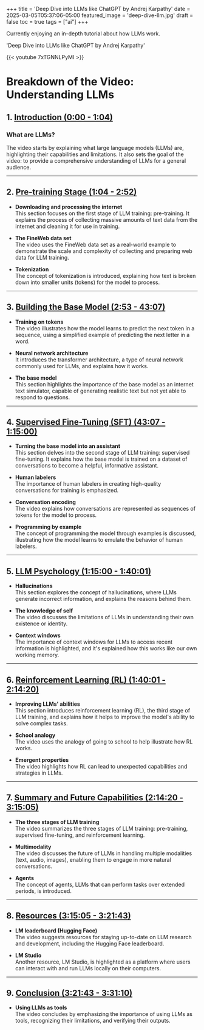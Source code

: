 +++
title = 'Deep Dive into LLMs like ChatGPT by Andrej Karpathy'
date = 2025-03-05T05:37:06-05:00
featured_image = 'deep-dive-llm.jpg'
draft = false 
toc = true
tags = ["ai"]
+++

Currently enjoying an in-depth tutorial about how LLMs work.

'Deep Dive into LLMs like ChatGPT by Andrej Karpathy'


{{< youtube 7xTGNNLPyMI >}}

# Breakdown of the Video: Understanding LLMs

## 1. [Introduction (0:00 - 1:04)](https://www.youtube.com/watch?v=7xTGNNLPyMI&t=0s)

### What are LLMs?
The video starts by explaining what large language models (LLMs) are, highlighting their capabilities and limitations. It also sets the goal of the video: to provide a comprehensive understanding of LLMs for a general audience.

---

## 2. [Pre-training Stage (1:04 - 2:52)](https://www.youtube.com/watch?v=7xTGNNLPyMI&t=64s)

- **Downloading and processing the internet**  
  This section focuses on the first stage of LLM training: pre-training. It explains the process of collecting massive amounts of text data from the internet and cleaning it for use in training.

- **The FineWeb data set**  
  The video uses the FineWeb data set as a real-world example to demonstrate the scale and complexity of collecting and preparing web data for LLM training.

- **Tokenization**  
  The concept of tokenization is introduced, explaining how text is broken down into smaller units (tokens) for the model to process.

---

## 3. [Building the Base Model (2:53 - 43:07)](https://www.youtube.com/watch?v=7xTGNNLPyMI&t=173s)

- **Training on tokens**  
  The video illustrates how the model learns to predict the next token in a sequence, using a simplified example of predicting the next letter in a word.

- **Neural network architecture**  
  It introduces the transformer architecture, a type of neural network commonly used for LLMs, and explains how it works.

- **The base model**  
  This section highlights the importance of the base model as an internet text simulator, capable of generating realistic text but not yet able to respond to questions.

---

## 4. [Supervised Fine-Tuning (SFT) (43:07 - 1:15:00)](https://www.youtube.com/watch?v=7xTGNNLPyMI&t=2587s)

- **Turning the base model into an assistant**  
  This section delves into the second stage of LLM training: supervised fine-tuning. It explains how the base model is trained on a dataset of conversations to become a helpful, informative assistant.

- **Human labelers**  
  The importance of human labelers in creating high-quality conversations for training is emphasized.

- **Conversation encoding**  
  The video explains how conversations are represented as sequences of tokens for the model to process.

- **Programming by example**  
  The concept of programming the model through examples is discussed, illustrating how the model learns to emulate the behavior of human labelers.

---

## 5. [LLM Psychology (1:15:00 - 1:40:01)](https://www.youtube.com/watch?v=7xTGNNLPyMI&t=4500s)

- **Hallucinations**  
  This section explores the concept of hallucinations, where LLMs generate incorrect information, and explains the reasons behind them.

- **The knowledge of self**  
  The video discusses the limitations of LLMs in understanding their own existence or identity.

- **Context windows**  
  The importance of context windows for LLMs to access recent information is highlighted, and it's explained how this works like our own working memory.

---

## 6. [Reinforcement Learning (RL) (1:40:01 - 2:14:20)](https://www.youtube.com/watch?v=7xTGNNLPyMI&t=6001s)

- **Improving LLMs' abilities**  
  This section introduces reinforcement learning (RL), the third stage of LLM training, and explains how it helps to improve the model's ability to solve complex tasks.

- **School analogy**  
  The video uses the analogy of going to school to help illustrate how RL works.

- **Emergent properties**  
  The video highlights how RL can lead to unexpected capabilities and strategies in LLMs.

---

## 7. [Summary and Future Capabilities (2:14:20 - 3:15:05)](https://www.youtube.com/watch?v=7xTGNNLPyMI&t=8060s)

- **The three stages of LLM training**  
  The video summarizes the three stages of LLM training: pre-training, supervised fine-tuning, and reinforcement learning.

- **Multimodality**  
  The video discusses the future of LLMs in handling multiple modalities (text, audio, images), enabling them to engage in more natural conversations.

- **Agents**  
  The concept of agents, LLMs that can perform tasks over extended periods, is introduced.

---

## 8. [Resources (3:15:05 - 3:21:43)](https://www.youtube.com/watch?v=7xTGNNLPyMI&t=11705s)

- **LM leaderboard (Hugging Face)**  
  The video suggests resources for staying up-to-date on LLM research and development, including the Hugging Face leaderboard.

- **LM Studio**  
  Another resource, LM Studio, is highlighted as a platform where users can interact with and run LLMs locally on their computers.

---

## 9. [Conclusion (3:21:43 - 3:31:10)](https://www.youtube.com/watch?v=7xTGNNLPyMI&t=12043s)

- **Using LLMs as tools**  
  The video concludes by emphasizing the importance of using LLMs as tools, recognizing their limitations, and verifying their outputs.

